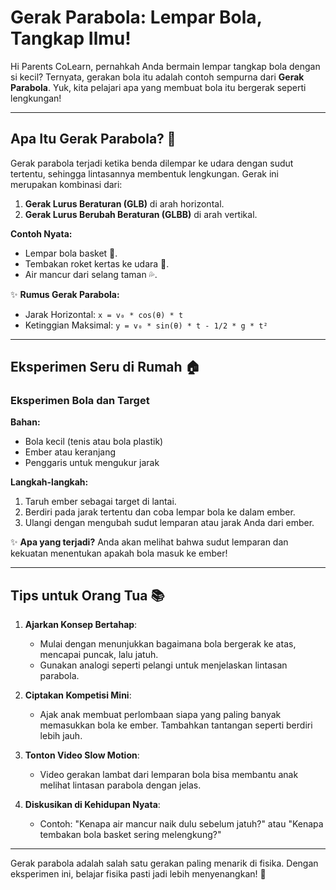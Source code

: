 # Gerak Parabola: Lempar Bola, Tangkap Ilmu!

Hi Parents CoLearn, pernahkah Anda bermain lempar tangkap bola dengan si kecil? Ternyata, gerakan bola itu adalah contoh sempurna dari **Gerak Parabola**. Yuk, kita pelajari apa yang membuat bola itu bergerak seperti lengkungan!

---

## Apa Itu Gerak Parabola? 🏀
Gerak parabola terjadi ketika benda dilempar ke udara dengan sudut tertentu, sehingga lintasannya membentuk lengkungan. Gerak ini merupakan kombinasi dari:
1. **Gerak Lurus Beraturan (GLB)** di arah horizontal.
2. **Gerak Lurus Berubah Beraturan (GLBB)** di arah vertikal.

**Contoh Nyata:**
- Lempar bola basket 🏀.
- Tembakan roket kertas ke udara 🚀.
- Air mancur dari selang taman 💦.

✨ **Rumus Gerak Parabola:**
- Jarak Horizontal: `x = v₀ * cos(θ) * t`
- Ketinggian Maksimal: `y = v₀ * sin(θ) * t - 1/2 * g * t²`

---

## Eksperimen Seru di Rumah 🏠
### **Eksperimen Bola dan Target**
**Bahan:**
- Bola kecil (tenis atau bola plastik)
- Ember atau keranjang
- Penggaris untuk mengukur jarak

**Langkah-langkah:**
1. Taruh ember sebagai target di lantai.
2. Berdiri pada jarak tertentu dan coba lempar bola ke dalam ember.
3. Ulangi dengan mengubah sudut lemparan atau jarak Anda dari ember.

✨ **Apa yang terjadi?**
Anda akan melihat bahwa sudut lemparan dan kekuatan menentukan apakah bola masuk ke ember!

---

## Tips untuk Orang Tua 📚
1. **Ajarkan Konsep Bertahap**:
   - Mulai dengan menunjukkan bagaimana bola bergerak ke atas, mencapai puncak, lalu jatuh.
   - Gunakan analogi seperti pelangi untuk menjelaskan lintasan parabola.

2. **Ciptakan Kompetisi Mini**:
   - Ajak anak membuat perlombaan siapa yang paling banyak memasukkan bola ke ember. Tambahkan tantangan seperti berdiri lebih jauh.

3. **Tonton Video Slow Motion**:
   - Video gerakan lambat dari lemparan bola bisa membantu anak melihat lintasan parabola dengan jelas.

4. **Diskusikan di Kehidupan Nyata**:
   - Contoh: "Kenapa air mancur naik dulu sebelum jatuh?" atau "Kenapa tembakan bola basket sering melengkung?"

---

Gerak parabola adalah salah satu gerakan paling menarik di fisika. Dengan eksperimen ini, belajar fisika pasti jadi lebih menyenangkan! 🎉
